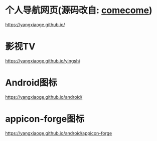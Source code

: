 # 个人导航网页(源码改自: [comecome](https://github.com/hellojuantu/comecome))
https://yangxiaoge.github.io/

# 影视TV 
https://yangxiaoge.github.io/yingshi

# Android图标
https://yangxiaoge.github.io/android/

# appicon-forge图标
https://yangxiaoge.github.io/android/appicon-forge
